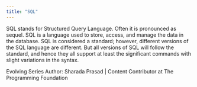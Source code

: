 ```yaml
---
title: "SQL"
---
```


SQL stands for Structured Query Language. Often it is pronounced as sequel. SQL is a language used to store, access, and manage the data in the database. SQL is considered a standard; however, different versions of the SQL language are different. But all versions of SQL will follow the standard, and hence they all support at least the significant commands with slight variations in the syntax.

<div class="alert alert--danger" role="alert">
Evolving Series Author: Sharada Prasad | Content Contributor at The Programming Foundation
</div>
